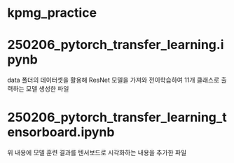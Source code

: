# kpmg_practice

# 250206_pytorch_transfer_learning.ipynb
 data 폴더의 데이터셋을 활용해 ResNet 모델을 가져와 전이학습하여 11개 클래스로 출력하는 모델 생성한 파일

# 250206_pytorch_transfer_learning_tensorboard.ipynb
 위 내용에 모델 훈련 결과를 텐서보드로 시각화하는 내용을 추가한 파일
